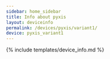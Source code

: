 ```yaml
---
sidebar: home_sidebar
title: Info about pyxis
layout: deviceinfo
permalink: /devices/pyxis/variant1/
device: pyxis_variant1
---
```

{% include templates/device_info.md %}
